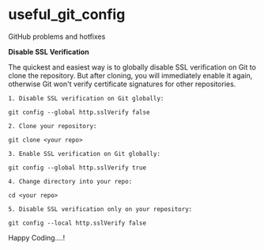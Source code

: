 # useful_git_config
GitHub problems and hotfixes


**Disable SSL Verification**

The quickest and easiest way is to globally disable SSL verification on Git to clone the repository. But after cloning, you will immediately enable it again, otherwise Git won't verify certificate signatures for other repositories.

    1. Disable SSL verification on Git globally:

    git config --global http.sslVerify false

    2. Clone your repository:

    git clone <your repo>

    3. Enable SSL verification on Git globally:

    git config --global http.sslVerify true

    4. Change directory into your repo:

    cd <your repo>

    5. Disable SSL verification only on your repository:

    git config --local http.sslVerify false

Happy Coding....!